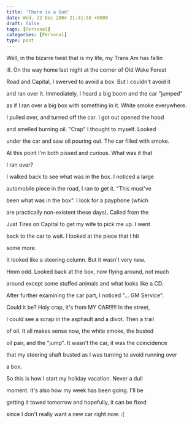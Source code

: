 ```yaml
---
title: 'There is a God'
date: Wed, 22 Dec 2004 21:41:58 +0000
draft: false
tags: [Personal]
categories: [Personal]
type: post
---
```


Well, in the bizarre twist that is my life, my Trans Am has fallin

ill. On the way home last night at the corner of Old Wake Forest

Road and Capital, I swerved to avoid a box. But I couldn't avoid it

and ran over it. Immediately, I heard a big boom and the car "jumped"

as if I ran over a big box with something in it. White smoke everywhere.

I pulled over, and turned off the car. I got out opened the hood

and smelled burning oil. "Crap" I thought to myself. Looked

under the car and saw oil pouring out. The car filled with smoke.

At this point I'm both pissed and curious. What was it that

I ran over?

I walked back to see what was in the box. I noticed a large

automobile piece in the road, I ran to get it. "This must've

been what was in the box". I look for a payphone (which

are practically non-existent these days). Called from the

Just Tires on Capital to get my wife to pick me up. I went

back to the car to wait. I looked at the piece that I hit

some more.

It looked like a steering column. But it wasn't very new.

Hmm odd. Looked back at the box, now flying around, not much

around except some stuffed animals and what looks like a CD.

After further examining the car part, I noticed "... GM Service".

Could it be? Holy crap, it's from MY CAR!!!!! In the street,

I could see a scrap in the asphault and a divot. Then a trail

of oil. It all makes sense now, the white smoke, the busted

oil pan, and the "jump". It wasn't the car, it was the coincidence

that my steering shaft busted as I was turning to avoid running over

a box.

So this is how I start my holiday vacation. Never a dull

moment. It's also how my week has been going. I'll be

getting it towed tomorrow and hopefully, it can be fixed

since I don't really want a new car right now. :(